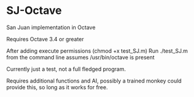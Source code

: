 SJ-Octave
=========

San Juan implementation in Octave

Requires Octave 3.4 or greater

After adding execute permissions (chmod +x test_SJ.m)
Run ./test_SJ.m from the command line
assumes /usr/bin/octave is present

Currently just a test, not a full fledged program.

Requires additional functions and AI, possibly a
trained monkey could provide this, so long as it
works for free.
